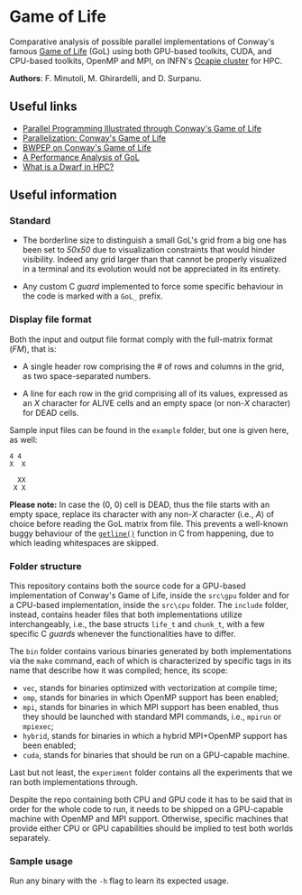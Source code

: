 # Game of Life

Comparative analysis of possible parallel implementations of Conway's famous [Game of Life](https://en.wikipedia.org/wiki/Conway%27s_Game_of_Life) (GoL) using both GPU-based toolkits, CUDA, and CPU-based toolkits, OpenMP and MPI, on INFN's [Ocapie cluster](https://web.ge.infn.it/calcolo/joomla/2-uncategorised/106-farm-hpc-ocapie) for HPC.

**Authors**: F. Minutoli, M. Ghirardelli, and D. Surpanu.

## Useful links

- [Parallel Programming Illustrated through Conway's Game of Life](https://tcpp.cs.gsu.edu/curriculum/?q=system/files/ch10.pdf)
- [Parallelization: Conway's Game of Life](http://www.shodor.org/media/content/petascale/materials/UPModules/GameOfLife/Life_Module_Document_pdf.pdf)
- [BWPEP on Conway's Game of Life](http://shodor.org/petascale/materials/UPModules/exercises/Game_of_Life/)
- [A Performance Analysis of GoL](https://arxiv.org/pdf/1209.4408.pdf)
- [What is a Dwarf in HPC?](https://www5.in.tum.de/lehre/vorlesungen/hpc/WS15/structured.pdf)

## Useful information

### Standard

- The borderline size to distinguish a small GoL's grid from a big one has been set to *50*x*50* due to visualization constraints that would hinder visibility. Indeed any grid larger than that cannot be properly visualized in a terminal and its evolution would not be appreciated in its entirety.

- Any custom C *guard* implemented to force some specific behaviour in the code is marked with a `GoL_` prefix.

### Display file format

Both the input and output file format comply with the full-matrix format (*FM*), that is:

- A single header row comprising the # of rows and columns in the grid, as two space-separated numbers.
  
- A line for each row in the grid comprising all of its values, expressed as an *X* character for ALIVE cells and an empty space (or non-*X* character) for DEAD cells.

Sample input files can be found in the `example` folder, but one is given here, as well:

```console
4 4
X  X
    
  XX
 X X
```

**Please note:** In case the (0, 0) cell is DEAD, thus the file starts with an empty space, replace its character with any non-*X* character (i.e., *A*) of choice before reading the GoL matrix from file. This prevents a well-known buggy behaviour of the [`getline()`](https://c-for-dummies.com/blog/?p=1112) function in C from happening, due to which leading whitespaces are skipped.

### Folder structure

This repository contains both the source code for a GPU-based implementation of Conway's Game of Life, inside the `src\gpu` folder and for a CPU-based implementation, inside the `src\cpu` folder. The `include` folder, instead, contains header files that both implementations utilize interchangeably, i.e., the base structs `life_t` and `chunk_t`, with a few specific C *guards* whenever the functionalities have to differ.

The `bin` folder contains various binaries generated by both implementations via the `make` command, each of which is characterized by specific tags in its name that describe how it was compiled; hence, its scope:

- `vec`, stands for binaries optimized with vectorization at compile time;
- `omp`, stands for binaries in which OpenMP support has been enabled;
- `mpi`, stands for binaries in which MPI support has been enabled, thus they should be launched with standard MPI commands, i.e., `mpirun` or `mpiexec`;
- `hybrid`, stands for binaries in which a hybrid MPI+OpenMP support has been enabled;
- `cuda`, stands for binaries that should be run on a GPU-capable machine.

Last but not least, the `experiment` folder contains all the experiments that we ran both implementations through.

Despite the repo containing both CPU and GPU code it has to be said that in order for the whole code to run, it needs to be shipped on a GPU-capable machine with OpenMP and MPI support. Otherwise, specific machines that provide either CPU or GPU capabilities should be implied to test both worlds separately.

### Sample usage

Run any binary with the `-h` flag to learn its expected usage.
